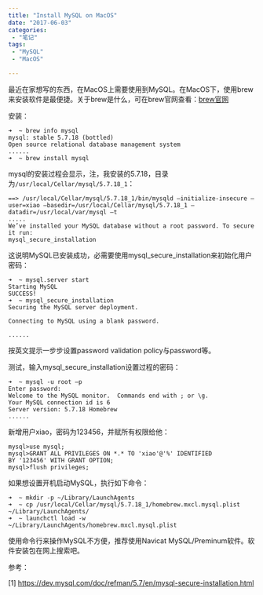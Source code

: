 ```yaml
---
title: "Install MySQL on MacOS"
date: "2017-06-03"
categories:
 - "笔记"
tags:
 - "MySQL"
 - "MacOS"

---
```


最近在家想写的东西，在MacOS上需要使用到MySQL。在MacOS下，使用brew来安装软件是最便捷。关于brew是什么，可在brew官网查看：[brew官网](https://brew.sh/index_zh-cn.html)

安装：

    ➜  ~ brew info mysql
    mysql: stable 5.7.18 (bottled)
    Open source relational database management system
    ......
    ➜  ~ brew install mysql
<!--more-->

mysql的安装过程会显示，注，我安装的5.7.18，目录为`/usr/local/Cellar/mysql/5.7.18_1`：

    ==> /usr/local/Cellar/mysql/5.7.18_1/bin/mysqld –initialize-insecure –user=xiao –basedir=/usr/local/Cellar/mysql/5.7.18_1 –datadir=/usr/local/var/mysql –t
    ..... 
    We’ve installed your MySQL database without a root password. To secure it run: 
    mysql_secure_installation

这说明MySQL已安装成功，必需要使用mysql_secure_installation来初始化用户密码：

    ➜  ~ mysql.server start
    Starting MySQL
    SUCCESS!
    ➜  ~ mysql_secure_installation
    Securing the MySQL server deployment.

    Connecting to MySQL using a blank password.

    ......

按英文提示一步步设置password validation policy与password等。

测试，输入mysql_secure_installation设置过程的密码：

    ➜  ~ mysql -u root –p
    Enter password:
    Welcome to the MySQL monitor.  Commands end with ; or \g.
    Your MySQL connection id is 6
    Server version: 5.7.18 Homebrew
    ......

新增用户xiao，密码为123456，并赋所有权限给他：

    mysql>use mysql;
    mysql>GRANT ALL PRIVILEGES ON *.* TO 'xiao'@'%' IDENTIFIED BY '123456' WITH GRANT OPTION;
    mysql>flush privileges;

如果想设置开机启动MySQL，执行如下命令：

    ➜  ~ mkdir -p ~/Library/LaunchAgents
    ➜  ~ cp /usr/local/Cellar/mysql/5.7.18_1/homebrew.mxcl.mysql.plist ~/Library/LaunchAgents/  
    ➜  ~ launchctl load -w ~/Library/LaunchAgents/homebrew.mxcl.mysql.plist

使用命令行来操作MySQL不方便，推荐使用Navicat MySQL/Preminum软件。软件安装包在网上搜索吧。


参考：    

[1] https://dev.mysql.com/doc/refman/5.7/en/mysql-secure-installation.html
